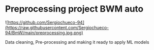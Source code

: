 # Preprocessing project BWM auto

![https://github.com/Sergiochueco-94](https://raw.githubusercontent.com/Sergiochueco-94/BmW/main/preprocessing.jpg.png)


Data cleaning, Pre-processing and making it ready to apply ML models
